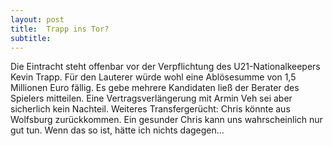 ```yaml
---
layout: post
title:  Trapp ins Tor?
subtitle:  
---
```


Die Eintracht steht offenbar vor der Verpflichtung des U21-Nationalkeepers Kevin Trapp. Für den Lauterer würde wohl eine Ablösesumme von 1,5 Millionen Euro fällig. Es gebe mehrere Kandidaten ließ der Berater des Spielers mitteilen. Eine Vertragsverlängerung mit Armin Veh sei aber sicherlich kein Nachteil. Weiteres Transfergerücht: Chris könnte aus Wolfsburg zurückkommen. Ein gesunder Chris kann uns wahrscheinlich nur gut tun. Wenn das so ist, hätte ich nichts dagegen...


